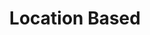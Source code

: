 ---
title: Location Based
implemented:
  - ARjs: ja
  - WebXR: nein
via-gps-coords:
  - ARjs: ja
  - WebXR: nein
info: Geopositionierung von AR-Inhalten in Innenräumen (jedoch mit geringer Genauigkeit) und im Freien.
comment: 
---